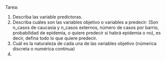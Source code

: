 Tarea: 

1. Describa las variable predictoras.
2. Describa cuáles son las variables objetivo o variables a predecir: (Son n_casos de caucasia y n_casos externos, número de casos por barrio, probabilidad de epidemia, o quiere predecir si habrá epidemia o no), es decir, defina todo lo que quiere predecir. 
3. Cuál es la naturaleza de cada una de las variables objetivo (númerica discreta o numérica continua)
4. 
